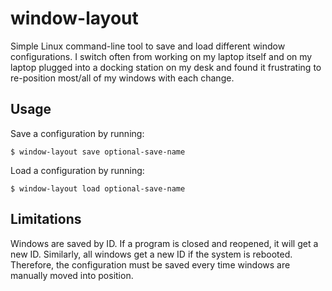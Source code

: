 window-layout
=============

Simple Linux command-line tool to save and load different window configurations.
I switch often from working on my laptop itself and on my laptop plugged into a
docking station on my desk and found it frustrating to re-position most/all of
my windows with each change.


Usage
-----

Save a configuration by running:
```
$ window-layout save optional-save-name
```

Load a configuration by running:
```
$ window-layout load optional-save-name
```


Limitations
-----------
Windows are saved by ID. If a program is closed and reopened, it will get a new
ID. Similarly, all windows get a new ID if the system is rebooted. Therefore,
the configuration must be saved every time windows are manually moved into
position.
